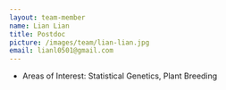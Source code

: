 ```yaml
---
layout: team-member
name: Lian Lian
title: Postdoc
picture: /images/team/lian-lian.jpg
email: lianl0501@gmail.com
---
```


- Areas of Interest: Statistical Genetics, Plant Breeding
